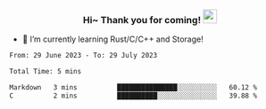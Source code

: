 <h3 align="center">
    Hi~ Thank you for coming!
    <img src="https://media.giphy.com/media/hvRJCLFzcasrR4ia7z/giphy.gif" width="25px">
</h3>

<!--
**pineapple-man/pineapple-man** is a ✨ _special_ ✨ repository because its `README.md` (this file) appears on your GitHub profile.

Here are some ideas to get you started:
- 🔭 I’m currently working on ...
- 🤔 I’m looking for help with ...
- 💬 Ask me about ...
- 📫 How to reach me: ...
- 😄 Pronouns: ...
- ⚡ Fun fact: 
- 👯 I’m looking to collaborate on kubernetes
-->
- 🌱 I’m currently learning Rust/C/C++ and Storage!

<!--START_SECTION:waka-->

```txt
From: 29 June 2023 - To: 29 July 2023

Total Time: 5 mins

Markdown   3 mins          ███████████████░░░░░░░░░░   60.12 %
C          2 mins          ██████████░░░░░░░░░░░░░░░   39.88 %
```

<!--END_SECTION:waka-->
